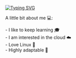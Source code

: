 <!-- Welcome text -->
[![Typing SVG](https://readme-typing-svg.demolab.com?font=Sixtyfour&size=19&pause=3000&color=3AF702&random=false&width=700&lines=HELLO+AND+WELCOME+TO+MY+GITHUB!+%F0%9F%91%8B)](https://git.io/typing-svg)

<!--Intro text-->
<div class="text"> 
    <p></p>A little bit about me 💻:</br></p>
   -   I like to keep learning 🎓<br>
   -   I am interested in the cloud ☁️ <br>
   -   Love Linux 🐧<br>
   -   Highly adaptable 🚀<br>
</div>
